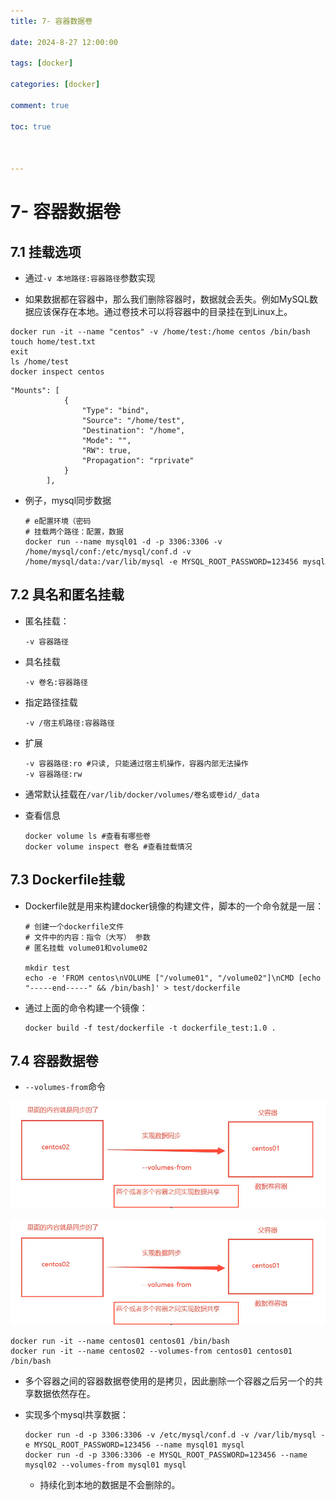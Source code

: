 ```yaml
---
title: 7- 容器数据卷

date: 2024-8-27 12:00:00

tags: [docker]

categories: [docker]

comment: true

toc: true



---
```


#

<!--more-->

# 7- 容器数据卷

## 7.1 挂载选项

- 通过`-v 本地路径:容器路径`参数实现

- 如果数据都在容器中，那么我们删除容器时，数据就会丢失。例如MySQL数据应该保存在本地。通过卷技术可以将容器中的目录挂在到Linux上。

```shell
docker run -it --name "centos" -v /home/test:/home centos /bin/bash
touch home/test.txt
exit
ls /home/test
docker inspect centos
```

```
"Mounts": [
            {
                "Type": "bind",
                "Source": "/home/test",
                "Destination": "/home",
                "Mode": "",
                "RW": true,
                "Propagation": "rprivate"
            }
        ],
```

- 例子，mysql同步数据

  ```shell
  # e配置环境（密码
  # 挂载两个路径：配置，数据
  docker run --name mysql01 -d -p 3306:3306 -v /home/mysql/conf:/etc/mysql/conf.d -v /home/mysql/data:/var/lib/mysql -e MYSQL_ROOT_PASSWORD=123456 mysql
  ```

  

## 7.2 具名和匿名挂载

- 匿名挂载：

  ```shell
  -v 容器路径
  ```

- 具名挂载

  ```shell
  -v 卷名:容器路径
  ```

- 指定路径挂载

  ```shell
  -v /宿主机路径:容器路径
  ```

- 扩展

  ```shell
  -v 容器路径:ro #只读, 只能通过宿主机操作，容器内部无法操作
  -v 容器路径:rw
  ```

- 通常默认挂载在`/var/lib/docker/volumes/卷名或卷id/_data`

- 查看信息

  ```shell
  docker volume ls #查看有哪些卷
  docker volume inspect 卷名 #查看挂载情况
  ```

  

## 7.3 Dockerfile挂载

- Dockerfile就是用来构建docker镜像的构建文件，脚本的一个命令就是一层：

  ```shell
  # 创建一个dockerfile文件
  # 文件中的内容：指令（大写） 参数
  # 匿名挂载 volume01和volume02
  
  mkdir test
  echo -e 'FROM centos\nVOLUME ["/volume01", "/volume02"]\nCMD [echo "-----end-----" && /bin/bash]' > test/dockerfile
  
  ```

- 通过上面的命令构建一个镜像：

  ```shell
  docker build -f test/dockerfile -t dockerfile_test:1.0 .
  ```

  

## 7.4 容器数据卷

- `--volumes-from`命令

![](../../../themes/yilia/source/img/docker/16.png)

![](img/docker/16.png)

```
docker run -it --name centos01 centos01 /bin/bash
docker run -it --name centos02 --volumes-from centos01 centos01 /bin/bash
```

- 多个容器之间的容器数据卷使用的是拷贝，因此删除一个容器之后另一个的共享数据依然存在。

- 实现多个mysql共享数据：

  ```shell
  docker run -d -p 3306:3306 -v /etc/mysql/conf.d -v /var/lib/mysql -e MYSQL_ROOT_PASSWORD=123456 --name mysql01 mysql
  docker run -d -p 3306:3306 -e MYSQL_ROOT_PASSWORD=123456 --name mysql02 --volumes-from mysql01 mysql
  ```

  - 持续化到本地的数据是不会删除的。